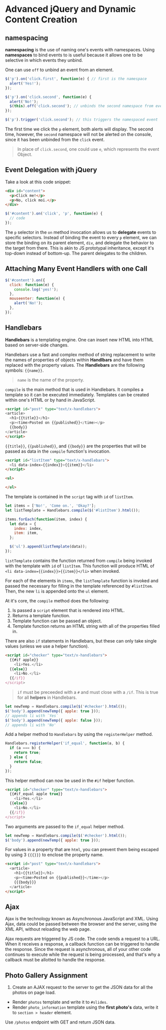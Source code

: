 # Advanced jQuery and Dynamic Content Creation

## namespacing

**namespacing** is the use of naming one's events with namespaces. Using **namespaces** to bind events to is useful because it allows one to be selective in which events they unbind.

One can use `off` to unbind an event from an element.

```js
$('p').on('click.first', function(e) { // first is the namespace
  alert('Yes!');
});

$('p').on('click.second', function(e) {
  alert('No!');
  $(this).off('click.second'); // unbinds the second namespace from event
});

$('p').trigger('click.second'); // this triggers the namespaced event
```
The first time we click the `p` element, both alerts will display. The second time, however, the `second` namespace will not be alerted on the console, since it has been unbinded from the `click` event.

> In place of `click.second`, one could use `e`, which represents the event Object.

## Event Delegation with jQuery

Take a look at this code snippet:

```html
<div id="content">
  <p>Click me!</p>
  <p>No, click moi.</p>
</div>
```

```js
$('#content').on('click', 'p', function(e) {
  // code
});
```

The `p` selector in the `on` method invocation allows us to **delegate** events to specific selectors. Instead of binding the event to every `p` element, we can store the binding on its parent element, `div`, and delegate the behavior to the target from there. This is akin to JS prototypal inheritance, except it's top-down instead of bottom-up. The parent delegates to the children.

## Attaching Many Event Handlers with one Call

```js
$('#content').on({
  click: function(e) {
    console.log('yes!');
  },
  mouseenter: function(e) {
    alert('No!');
  },
});
```

## Handlebars

**Handlebars** is a templating engine. One can insert new HTML into HTML based on server-side changes.

Handlebars use a fast and complex method of string replacement to write the names of properties of objects within **Handlbars** and have them replaced with the property values. The **Handlebars** are the following symbols: `{{name}}`. 

> `name` is the name of the property.

`compile` is the main method that is used in Handlebars. It compiles a template so it can be executed immediately. Templates can be created within one's HTML or by hand in JavaScript.

```html
<script id="post" type="text/x-handlebars">
<article>
  <h1>{{title}}</h1>
  <p><time>Posted on {{published}}</time></p>
  {{body}}
</article>
</script>
```
`{{title}}`, `{{published}}`, and `{{body}}` are the properties that will be passed as data in the `compile` function's invocation.

```html
<script id="listItem" type="text/x-handlebars">
  <li data-index={{index}}>{{item}}</li>
</script>

<ul>

</ul>
```
The template is contained in the `script` tag with `id` of `listItem`. 

```js
let items = ['No!', 'Come on.', 'Okay?'];
let listTemplate = Handlebars.compile($('#listItem').html());

items.forEach(function(item, index) {
  let data = {
    index: index,
    item: item,
  };

  $('ul').append(listTemplate(data));
});
```
`listTemplate` contains the function returned from `compile` being invoked with the template with `id` of `listItem`. This function will produce HTML of `<li data-index={{index}}>{{item}}</li>` when invoked.

For each of the elements in `items`, the `listTemplate` function is invoked and passed the necessary for filling in the template referenced by `#listItem`. Then, the new `li` is appended onto the `ul` element.

At it's core, the `compile` method does the following:

1. Is passed a `script` element that is rendered into HTML.
2. Returns a template function.
3. Template function can be passed an object.
4. Template function returns an HTML string with all of the properties filled in.

There are also `if` statements in Handlebars, but these can only take single values (unless we use a helper function).

```html
<script id="checker" type="text/x-handlebars">
  {{#if apple}}
    <li>Yes.</li>
  {{else}}
    <li>No.</li>
  {{/if}}
</script>
```
> `if` must be preceeded with a `#` and must close with a `/if`. This is true for all **helpers** in Handlebars.

```js
let newTemp = Handlebars.compile($('#checker').html());
$('body').append(newTemp({ apple: true }));
// appends li with `Yes`
$('body').append(newTemp({ apple: false }));
// appends li with 'No'
```
Add a helper method to `Handlebars` by using the `registerHelper` method.

```js
Handlebars.registerHelper('if_equal', function(a, b) {
  if (a === b) {
    return true;
  } else {
    return false;
  }
});
```
This helper method can now be used in the `#if` helper function.

```html
<script id="checker" type="text/x-handlebars">
  {{#if_equal apple true}}
    <li>Yes.</li>
  {{else}}
    <li>No.</li>
  {{/if}}
</script>
```
Two arguments are passed to the `if_equal` helper method.

```js
let newTemp = Handlebars.compile($('#checker').html());
$('body').append(newTemp({ apple: true }));
```
For values in a property that are `html`, you can prevent them being escaped by using 3 `{{{}}}` to enclose the property name.

```html
<script id="post" type="text/x-handlebars">
  <article>
    <h1>{{title}}</h1>
    <p><time>Posted on {{published}}</time></p>
    {{{body}}}
  </article>
</script>
```
## Ajax

Ajax is the technology known as Asynchronous JavaScript and XML. Using Ajax, data could be passed between the browser and the server, using the XML API, without reloading the web page. 

Ajax requests are triggered by JS code. The code sends a request to a URL. When it receives a response, a callback function can be triggered to handle the response. Since the request is asynchronous, all of your other code continues to execute while the request is being processed, and that's why a callback must be allotted to handle the response.

## Photo Gallery Assignment

1. Create an AJAX request to the server to get the JSON data for all the photos on page load.

- Render `photos` template and write it to `#slides`.
- Render `photo_information` template using the **first photo's** data, write it to `section > header` element.

Use `/photos` endpoint with GET and return JSON data.